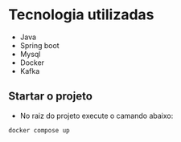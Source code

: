 # Tecnologia utilizadas
- Java 
- Spring boot
- Mysql
- Docker
- Kafka

## Startar o projeto

- No raiz do projeto execute o camando abaixo:
```
docker compose up
```
